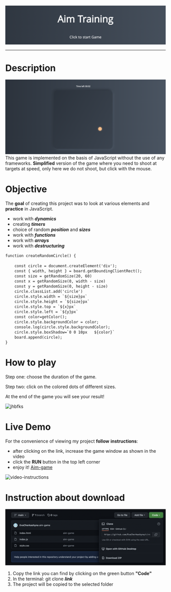 

![jhbfks](readme/img.png)

<hr v>

# Description
![jhbfks](readme/img2.png)
This game is implemented on the basis of JavaScript without the use of any frameworks. __Simplified__ version of the game where you need to shoot at targets at speed, only here we do not shoot, but click with the mouse.

# Objective
The __goal__ of creating this project was to look at various elements and __practice__ in JavaScript.

+ work with ___dynamics___
+ creating ___timers___
+ choice of random ___position___ and ___sizes___
+ work with ___functions___
+ work with ___arrays___
+ work with ___destructuring___
```JS
function createRandomCircle() {

    const circle = document.createElement('div');
    const { width, height } = board.getBoundingClientRect();
    const size = getRandomSize(20, 60)
    const x = getRandomSize(0, width - size)
    const y = getRandomSize(0, height - size) 
    circle.classList.add('circle')
    circle.style.width = `${size}px`
    circle.style.height = `${size}px`
    circle.style.top = `${x}px`
    circle.style.left = `${y}px`
    const color=getColor();
    circle.style.backgroundColor = color;
    console.log(circle.style.backgroundColor);
    circle.style.boxShadow=`0 0 10px   ${color}`
    board.append(circle);
}
```
# How to play

Step one: choose the duration of the game.

Step two: click on the colored dots of different sizes.

At the end of the game you will see your result!

![jhbfks](https://media2.giphy.com/media/3VXMWNVPPo2Nqmd6q5/giphy.gif?cid=790b7611b91df30ec3b226892519295fda39f91af10d756e&rid=giphy.gif&ct=g)


# Live Demo
For the convenience of viewing my project __follow__ __instructions__:
+ after clicking on the link, increase the game window as shown in the video
+ click the __RUN__ button in the top left corner
+ enjoy it! 
[Aim-game](https://jsfiddle.net/EvaCherkashyna/u6qegm92/)

![video-instructions](https://media3.giphy.com/media/eqmH5Af5G5neYTH3jl/giphy.gif?cid=790b7611216bd546de524985fb306c9081a8418fd078fc20&rid=giphy.gif&ct=g)


# Instruction about download
 ![code](/readme/img4.png)
 1. Copy the link you can find by clicking on the green button __"Сode"__
 2. In the terminal: git clone ___link___
 3. The project will be copied to the selected folder
   